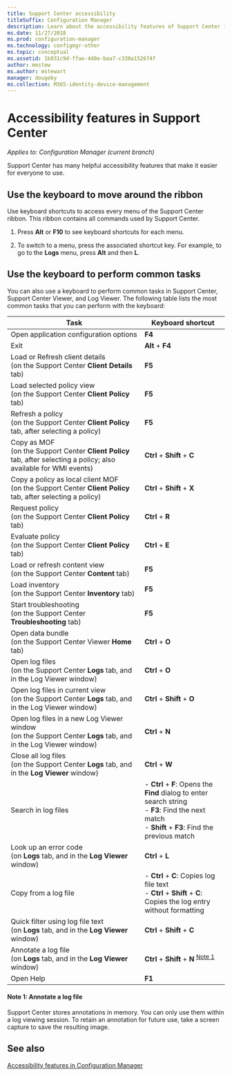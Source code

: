 ```yaml
---
title: Support Center accessibility
titleSuffix: Configuration Manager
description: Learn about the accessibility features of Support Center in Configuration Manager.
ms.date: 11/27/2018
ms.prod: configuration-manager
ms.technology: configmgr-other
ms.topic: conceptual
ms.assetid: 1b931c9d-ffae-4d8e-baa7-c330a152674f
author: mestew
ms.author: mstewart
manager: dougeby
ms.collection: M365-identity-device-management
---
```


# Accessibility features in Support Center

*Applies to: Configuration Manager (current branch)*

Support Center has many helpful accessibility features that make it easier for everyone to use. 



## Use the keyboard to move around the ribbon

Use keyboard shortcuts to access every menu of the Support Center ribbon. This ribbon contains all commands used by Support Center.

1.  Press **Alt** or **F10** to see keyboard shortcuts for each menu.

2.  To switch to a menu, press the associated shortcut key. For example, to go to the **Logs** menu, press **Alt** and then **L**.



## Use the keyboard to perform common tasks

You can also use a keyboard to perform common tasks in Support Center, Support Center Viewer, and Log Viewer. The following table lists the most common tasks that you can perform with the keyboard:


|Task  |Keyboard shortcut  |
|---------|---------|
|Open application configuration options |**F4**|
|Exit     |**Alt** + **F4**|
|Load or Refresh client details<br>(on the Support Center **Client Details** tab)|**F5**|
|Load selected policy view<br>(on the Support Center **Client Policy** tab)|**F5**|
|Refresh a policy<br>(on the Support Center **Client Policy** tab, after selecting a policy)|**F5** |
|Copy as MOF<br>(on the Support Center **Client Policy** tab, after selecting a policy; also available for WMI events)|**Ctrl** + **Shift** + **C** |
|Copy a policy as local client MOF<br>(on the Support Center **Client Policy** tab, after selecting a policy)|**Ctrl** + **Shift** + **X** |
|Request policy<br>(on the Support Center **Client Policy** tab)|**Ctrl** + **R** |
|Evaluate policy<br>(on the Support Center **Client Policy** tab)|**Ctrl** + **E** |
|Load or refresh content view<br>(on the Support Center **Content** tab)|**F5** |
|Load inventory<br>(on the Support Center **Inventory** tab)|**F5** |
|Start troubleshooting<br>(on the Support Center **Troubleshooting** tab)|**F5** |
|Open data bundle<br>(on the Support Center Viewer **Home** tab)|**Ctrl** + **O** |
|Open log files<br>(on the Support Center **Logs** tab, and in the Log Viewer window)|**Ctrl** + **O** |
|Open log files in current view<br>(on the Support Center **Logs** tab, and in the Log Viewer window)|**Ctrl** + **Shift** + **O** |
|Open log files in a new Log Viewer window<br>(on the Support Center **Logs** tab, and in the Log Viewer window)|**Ctrl** + **N** |
|Close all log files<br>(on the Support Center **Logs** tab, and in the **Log Viewer** window)|**Ctrl** + **W** |
|Search in log files| - **Ctrl** + **F**: Opens the **Find** dialog to enter search string<br> - **F3**: Find the next match<br> - **Shift** + **F3**: Find the previous match|
|Look up an error code<br>(on **Logs** tab, and in the **Log Viewer** window)|**Ctrl** + **L** |
|Copy from a log file| - **Ctrl** + **C**: Copies log file text<br> - **Ctrl** + **Shift** + **C**: Copies the log entry without formatting|
|Quick filter using log file text<br>(on **Logs** tab, and in the **Log Viewer** window)|**Ctrl** + **Shift** + **C** |
|Annotate a log file<br>(on **Logs** tab, and in the **Log Viewer** window)|**Ctrl** + **Shift** + **N** <sup>[Note 1](#bkmk_note1)</sup>|
|Open Help|**F1**|


#### <a name="bkmk_note1"></a> Note 1: Annotate a log file
Support Center stores annotations in memory. You can only use them within a log viewing session. To retain an annotation for future use, take a screen capture to save the resulting image.


## See also

[Accessibility features in Configuration Manager](/sccm/core/understand/accessibility-features)
